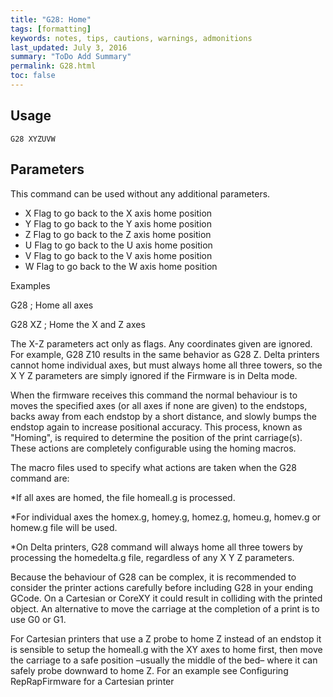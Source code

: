 ```yaml
---
title: "G28: Home" 
tags: [formatting]
keywords: notes, tips, cautions, warnings, admonitions
last_updated: July 3, 2016
summary: "ToDo Add Summary"
permalink: G28.html
toc: false
---
```




## Usage ##
```
G28 XYZUVW
```

## Parameters ##

This command can be used without any additional parameters.
+ X Flag to go back to the X axis home position
+ Y Flag to go back to the Y axis home position
+ Z Flag to go back to the Z axis home position
+ U Flag to go back to the U axis home position
+ V Flag to go back to the V axis home position
+ W Flag to go back to the W axis home position

Examples

G28 ; Home all axes

G28 XZ ; Home the X and Z axes

The X-Z parameters act only as flags. Any coordinates given are ignored. For example, G28 Z10 results in the same behavior as G28 Z. Delta printers cannot home individual axes, but must always home all three towers, so the X Y Z parameters are simply ignored if the Firmware is in Delta mode.

When the firmware receives this command the normal behaviour is to moves the specified axes (or all axes if none are given) to the endstops, backs away from each endstop by a short distance, and slowly bumps the endstop again to increase positional accuracy. This process, known as "Homing", is required to determine the position of the print carriage(s). These actions are completely configurable using the homing macros.

The macro files used to specify what actions are taken when the G28 command are:

*If all axes are homed, the file homeall.g is processed.

*For individual axes the homex.g, homey.g, homez.g, homeu.g, homev.g or homew.g file will be used.

*On Delta printers, G28 command will always home all three towers by processing the homedelta.g file, regardless of any X Y Z parameters.

Because the behaviour of G28 can be complex, it is recommended to consider the printer actions carefully before including G28 in your ending GCode. On a Cartesian or CoreXY it could result in colliding with the printed object. An alternative to move the carriage at the completion of a print is to use G0 or G1.

For Cartesian printers that use a Z probe to home Z instead of an endstop it is sensible to setup the homeall.g with the XY axes to home first, then move the carriage to a safe position –usually the middle of the bed– where it can safely probe downward to home Z. For an example see Configuring RepRapFirmware for a Cartesian printer
